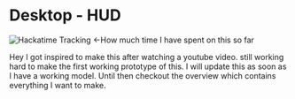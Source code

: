 # Desktop - HUD

![Hackatime Tracking](https://hackatime-badge.hackclub.com/U08M0R1HE03/desktop-hud) 
  <-How much time I have spent on this so far

Hey I got inspired to make this after watching a youtube video. still working hard to make the first working prototype of this. I will update this as soon as I have a working model. Until then checkout the overview which contains everything I want to make.